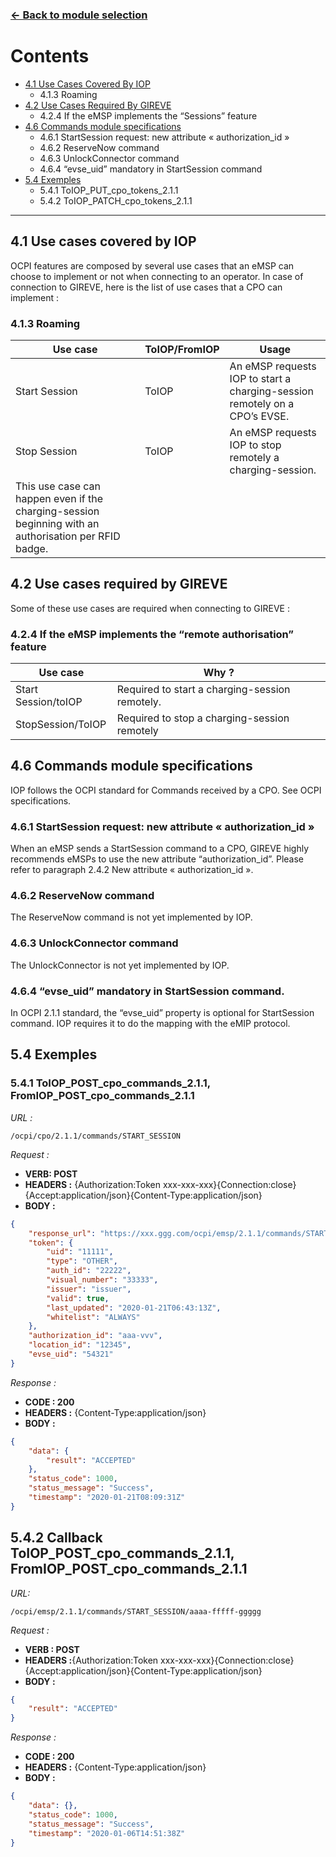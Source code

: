 ### [<- Back to module selection](emsp_edits.md)

# Contents 

* [4.1 Use Cases Covered By IOP](#41-use-cases-covered-by-iop)
  - 4.1.3 Roaming
* [4.2 Use Cases Required By GIREVE](#42-use-cases-required-by-gireve)
  - 4.2.4 If the eMSP implements the “Sessions” feature
* [4.6 Commands module specifications](#46-commands-module-specifications)
  - 4.6.1 StartSession request: new attribute « authorization_id »
  - 4.6.2 ReserveNow command	
  - 4.6.3 UnlockConnector command
  - 4.6.4 “evse_uid” mandatory in StartSession command
* [5.4 Exemples](#54-exemples)
  - 5.4.1 ToIOP_PUT_cpo_tokens_2.1.1
  - 5.4.2 ToIOP_PATCH_cpo_tokens_2.1.1  


***


## 4.1 Use cases covered by IOP 

OCPI features are composed by several use cases that an eMSP can choose to implement or not when connecting to an operator. In case of connection to GIREVE, here is the list of use cases that a CPO can implement :


### 4.1.3 Roaming

| Use case | ToIOP/FromIOP | Usage |
| ----------- | ----------- | ----------- |
| Start Session | ToIOP | An eMSP requests IOP to start a charging-session remotely on a CPO’s EVSE. |
| Stop Session | ToIOP | An eMSP requests IOP to stop remotely a charging-session.
This use case can happen even if the charging-session beginning with an authorisation per RFID badge. |

## 4.2 Use cases required by GIREVE

Some of these use cases are required when connecting to GIREVE :

### 4.2.4 If the eMSP implements the “remote authorisation” feature

| Use case |  Why ? | 
| ----------- | ----------- |
| Start Session/toIOP | Required to start a charging-session remotely. | 
|  StopSession/ToIOP | Required to stop a charging-session remotely | 

## 4.6 Commands module specifications
IOP follows the OCPI standard for Commands received by a CPO. See OCPI specifications.

### 4.6.1 StartSession request: new attribute « authorization_id »
When an eMSP sends a StartSession command to a CPO, GIREVE highly recommends eMSPs to use the new attribute “authorization_id”. Please refer to paragraph 2.4.2 New attribute « authorization_id ».

### 4.6.2 ReserveNow command
The ReserveNow command is not yet implemented by IOP.

### 4.6.3 UnlockConnector command
The UnlockConnector is not yet implemented by IOP. 

### 4.6.4 “evse_uid” mandatory in StartSession command.
In OCPI 2.1.1 standard, the “evse_uid” property is optional for StartSession command.
IOP requires it to do the mapping with the eMIP protocol.


## 5.4 Exemples

### 5.4.1 ToIOP_POST_cpo_commands_2.1.1, FromIOP_POST_cpo_commands_2.1.1

*URL :*

`/ocpi/cpo/2.1.1/commands/START_SESSION`


*Request :*

- **VERB: POST**
- **HEADERS :** {Authorization:Token xxx-xxx-xxx}{Connection:close}{Accept:application/json}{Content-Type:application/json}
- **BODY :**

```json
{
    "response_url": "https://xxx.ggg.com/ocpi/emsp/2.1.1/commands/START_SESSION/111-222",
    "token": {
        "uid": "11111",
        "type": "OTHER",
        "auth_id": "22222",
        "visual_number": "33333",
        "issuer": "issuer",
        "valid": true,
        "last_updated": "2020-01-21T06:43:13Z",
        "whitelist": "ALWAYS"
    },
    "authorization_id": "aaa-vvv",
    "location_id": "12345",
    "evse_uid": "54321"
}
```

*Response :*


- **CODE : 200**
- **HEADERS :** {Content-Type:application/json}
- **BODY :**

```json
{
    "data": {
        "result": "ACCEPTED"
    },
    "status_code": 1000,
    "status_message": "Success",
    "timestamp": "2020-01-21T08:09:31Z"
}
```

## 5.4.2 Callback ToIOP_POST_cpo_commands_2.1.1, FromIOP_POST_cpo_commands_2.1.1

*URL:*

`/ocpi/emsp/2.1.1/commands/START_SESSION/aaaa-fffff-ggggg`


*Request :*

- **VERB : POST**
- **HEADERS :**{Authorization:Token xxx-xxx-xxx}{Connection:close}{Accept:application/json}{Content-Type:application/json}
- **BODY :**

```json
{
    "result": "ACCEPTED"
}
```

*Response :*

- **CODE : 200**
- **HEADERS :** {Content-Type:application/json}
- **BODY :**

```json
{
    "data": {},
    "status_code": 1000,
    "status_message": "Success",
    "timestamp": "2020-01-06T14:51:38Z"
}
```
